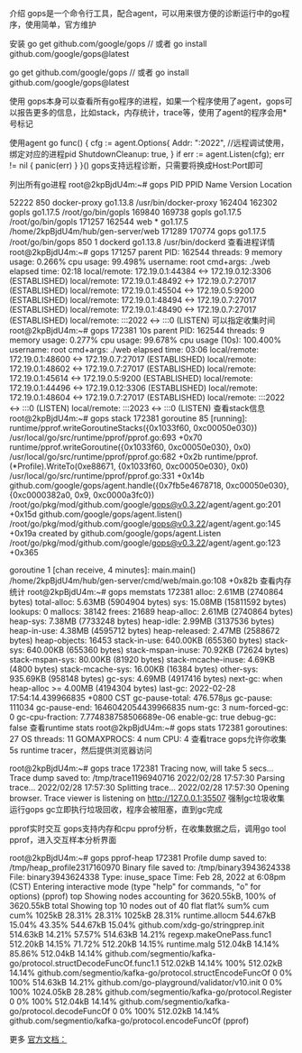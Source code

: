 介绍
gops是一个命令行工具，配合agent，可以用来很方便的诊断运行中的go程序，使用简单，官方维护

安装
go get github.com/google/gops
// 或者
go install github.com/google/gops@latest

go get github.com/google/gops
// 或者
go install github.com/google/gops@latest

使用
gops本身可以查看所有go程序的进程，如果一个程序使用了agent，gops可以报告更多的信息，比如stack，内存统计，trace等，使用了agent的程序会用*号标记

使用agent
go func() {
cfg := agent.Options{
Addr:            ":2022", //远程调试使用，绑定对应的进程pid
ShutdownCleanup: true,
}
if err := agent.Listen(cfg); err != nil {
panic(err)
}
}()
gops支持远程诊断，只需要将换成Host:Port即可

列出所有go进程
root@2kpBjdU4m:~# gops
PID    PPID   Name                     Version  Location

52222  850    docker-proxy             go1.13.8 /usr/bin/docker-proxy
162404 162302 gopls                    go1.17.5 /root/go/bin/gopls
169840 169738 gopls                    go1.17.5 /root/go/bin/gopls
171257 162544 web                    * go1.17.5 /home/2kpBjdU4m/hub/gen-server/web
171289 170774 gops                     go1.17.5 /root/go/bin/gops
850    1      dockerd                  go1.13.8 /usr/bin/dockerd
查看进程详情
root@2kpBjdU4m:~# gops 171257
parent PID:	162544
threads:	9
memory usage:	0.266%
cpu usage:	99.498%
username:	root
cmd+args:	./web
elapsed time:	02:18
local/remote:	172.19.0.1:44384 <-> 172.19.0.12:3306 (ESTABLISHED)
local/remote:	172.19.0.1:48492 <-> 172.19.0.7:27017 (ESTABLISHED)
local/remote:	172.19.0.1:45504 <-> 172.19.0.5:9200 (ESTABLISHED)
local/remote:	172.19.0.1:48494 <-> 172.19.0.7:27017 (ESTABLISHED)
local/remote:	172.19.0.1:48490 <-> 172.19.0.7:27017 (ESTABLISHED)
local/remote:	:::2022 <-> :::0 (LISTEN)
可以指定收集时间
root@2kpBjdU4m:~# gops 172381 10s
parent PID:	162544
threads:	9
memory usage:	0.277%
cpu usage:	99.678%
cpu usage (10s):	100.400%
username:	root
cmd+args:	./web
elapsed time:	03:06
local/remote:	172.19.0.1:48600 <-> 172.19.0.7:27017 (ESTABLISHED)
local/remote:	172.19.0.1:48602 <-> 172.19.0.7:27017 (ESTABLISHED)
local/remote:	172.19.0.1:45614 <-> 172.19.0.5:9200 (ESTABLISHED)
local/remote:	172.19.0.1:44496 <-> 172.19.0.12:3306 (ESTABLISHED)
local/remote:	172.19.0.1:48604 <-> 172.19.0.7:27017 (ESTABLISHED)
local/remote:	:::2022 <-> :::0 (LISTEN)
local/remote:	:::2023 <-> :::0 (LISTEN)
查看stack信息
root@2kpBjdU4m:~# gops stack 172381
goroutine 85 [running]:
runtime/pprof.writeGoroutineStacks({0x1033f60, 0xc00050e030})
/usr/local/go/src/runtime/pprof/pprof.go:693 +0x70
runtime/pprof.writeGoroutine({0x1033f60, 0xc00050e030}, 0x0)
/usr/local/go/src/runtime/pprof/pprof.go:682 +0x2b
runtime/pprof.(*Profile).WriteTo(0xe88671, {0x1033f60, 0xc00050e030}, 0x0)
/usr/local/go/src/runtime/pprof/pprof.go:331 +0x14b
github.com/google/gops/agent.handle({0x7fb5e4678718, 0xc00050e030}, {0xc0000382a0, 0x9, 0xc0000a3fc0})
/root/go/pkg/mod/github.com/google/gops@v0.3.22/agent/agent.go:201 +0x15d
github.com/google/gops/agent.listen()
/root/go/pkg/mod/github.com/google/gops@v0.3.22/agent/agent.go:145 +0x19a
created by github.com/google/gops/agent.Listen
/root/go/pkg/mod/github.com/google/gops@v0.3.22/agent/agent.go:123 +0x365

goroutine 1 [chan receive, 4 minutes]:
main.main()
/home/2kpBjdU4m/hub/gen-server/cmd/web/main.go:108 +0x82b
查看内存统计
root@2kpBjdU4m:~# gops memstats 172381
alloc: 2.61MB (2740864 bytes)
total-alloc: 5.63MB (5904904 bytes)
sys: 15.08MB (15811592 bytes)
lookups: 0
mallocs: 38142
frees: 21689
heap-alloc: 2.61MB (2740864 bytes)
heap-sys: 7.38MB (7733248 bytes)
heap-idle: 2.99MB (3137536 bytes)
heap-in-use: 4.38MB (4595712 bytes)
heap-released: 2.47MB (2588672 bytes)
heap-objects: 16453
stack-in-use: 640.00KB (655360 bytes)
stack-sys: 640.00KB (655360 bytes)
stack-mspan-inuse: 70.92KB (72624 bytes)
stack-mspan-sys: 80.00KB (81920 bytes)
stack-mcache-inuse: 4.69KB (4800 bytes)
stack-mcache-sys: 16.00KB (16384 bytes)
other-sys: 935.69KB (958148 bytes)
gc-sys: 4.69MB (4917416 bytes)
next-gc: when heap-alloc >= 4.00MB (4194304 bytes)
last-gc: 2022-02-28 17:54:14.439966835 +0800 CST
gc-pause-total: 476.578µs
gc-pause: 111034
gc-pause-end: 1646042054439966835
num-gc: 3
num-forced-gc: 0
gc-cpu-fraction: 7.774838758506689e-06
enable-gc: true
debug-gc: false
查看runtime stats
root@2kpBjdU4m:~# gops stats 172381
goroutines: 27
OS threads: 11
GOMAXPROCS: 4
num CPU: 4
查看trace
gops允许你收集5s runtime tracer，然后提供浏览器访问

root@2kpBjdU4m:~# gops trace 172381
Tracing now, will take 5 secs...
Trace dump saved to: /tmp/trace1196940716
2022/02/28 17:57:30 Parsing trace...
2022/02/28 17:57:30 Splitting trace...
2022/02/28 17:57:30 Opening browser. Trace viewer is listening on http://127.0.0.1:35507
强制gc垃圾收集
运行gops gc立即执行垃圾回收，程序会被阻塞，直到gc完成

pprof实时交互
gops支持内存和cpu pprof分析，在收集数据之后，调用go tool pprof，进入交互样本分析界面

root@2kpBjdU4m:~# gops pprof-heap 172381
Profile dump saved to: /tmp/heap_profile2317160970
Binary file saved to: /tmp/binary3943624338
File: binary3943624338
Type: inuse_space
Time: Feb 28, 2022 at 6:08pm (CST)
Entering interactive mode (type "help" for commands, "o" for options)
(pprof) top
Showing nodes accounting for 3620.55kB, 100% of 3620.55kB total
Showing top 10 nodes out of 40
flat  flat%   sum%        cum   cum%
1025kB 28.31% 28.31%     1025kB 28.31%  runtime.allocm
544.67kB 15.04% 43.35%   544.67kB 15.04%  github.com/xdg-go/stringprep.init
514.63kB 14.21% 57.57%   514.63kB 14.21%  regexp.makeOnePass.func1
512.20kB 14.15% 71.72%   512.20kB 14.15%  runtime.malg
512.04kB 14.14% 85.86%   512.04kB 14.14%  github.com/segmentio/kafka-go/protocol.structDecodeFuncOf.func1.1
512.02kB 14.14%   100%   512.02kB 14.14%  github.com/segmentio/kafka-go/protocol.structEncodeFuncOf
0     0%   100%   514.63kB 14.21%  github.com/go-playground/validator/v10.init
0     0%   100%  1024.05kB 28.28%  github.com/segmentio/kafka-go/protocol.Register
0     0%   100%   512.04kB 14.14%  github.com/segmentio/kafka-go/protocol.decodeFuncOf
0     0%   100%   512.02kB 14.14%  github.com/segmentio/kafka-go/protocol.encodeFuncOf
(pprof) 

更多
[官方文档：](https://github.com/google/gops)
